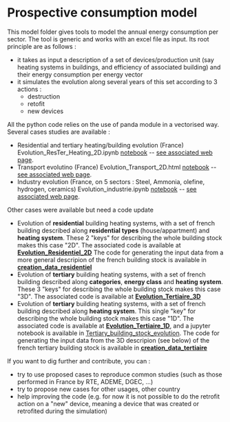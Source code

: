 # Prospective consumption model

This model folder gives tools to model the annual energy consumption per sector. 
The tool is generic and works with an excel file as input. Its root principle are as follows :
 - it takes as input a description of a set of devices/production unit (say heating systems in buildings, and efficiency of associated building) and their energy consumption per energy vector
 - it simulates the evolution along several years of this set according to 3 actions :
   - destruction
   - retofit
   - new devices
 
All the python code relies on the use of panda module in a vectorised way.
Several cases studies are available : 
 - Residential and tertiary heating/building evolution (France) Evolution_ResTer_Heating_2D.ipynb [notebook](./Evolution_ResTer_Heating_2D.ipynb) -- [see associated web page](https://robingirard.github.io/Energy-Alternatives-Planing/Models/Prospective_conso/Evolution_ResTer_Heating_2D.html). 
 - Transport evolutino (France) Evolution_Transport_2D.html [notebook](./Evolution_Transport_2D.html) -- [see associated web page](https://robingirard.github.io/Energy-Alternatives-Planing/Models/Prospective_conso/Evolution_Transport_2D.html).
 - Industry evolution (France, on 5 sectors : Steel, Ammonia, olefine, hydrogen, ceramics) Evolution_industrie.ipynb [notebook](./Evolution_industrie.ipynb) -- [see associated web page](https://robingirard.github.io/Energy-Alternatives-Planing/Models/Prospective_conso/Evolution_industrie.html).

Other cases were available but need a code update 

- Evolution of **residential** building heating systems, with a set of french building described along **residential types** (house/appartment) and **heating system**. 
These 2 "keys" for describing the whole building stock makes this case "2D". The associated code is available at **[Evolution_Residentiel_2D](Evolution_Residentiel_2D.py)**
The code for generating the input data from a more general descripion of the french building stock is available in **[creation_data_residentiel](creation_data_residentiel.py)**
 - Evolution of **tertiary** building heating systems, with a set of french building described along **categories**, **energy class** and **heating system**. 
These 3 "keys" for describing the whole building stock makes this case "3D". The associated code is available at **[Evolution_Tertiaire_3D](Evolution_Tertiaire_3D.py)**
  - Evolution of **tertiary** building heating systems, with a set of french building described along **heating system**. 
This single "key" for describing the whole building stock makes this case "1D". The associated code is available at **[Evolution_Tertiaire_1D](Evolution_Tertiaire_1D.py)**, 
and a jupyter notebook is available in [Tertiary_building_stock_evolution](Tertiary_building_stock_evolution.ipynb). 
The code for generating the input data from the 3D descripion (see below) of the french tertiary building stock is available in **[creation_data_tertiaire](creation_data_tertiaire.py)**


If you want to dig further and contribute, you can : 
- try to use proposed cases to reproduce common studies (such as those performed in France by RTE, ADEME, DGEC, ...) 
- try to propose new cases for other usages, other country
- help improving the code (e.g. for now it is not possible to do the retrofit action on a "new" device, meaning a device that was created or retrofited during the simulation)